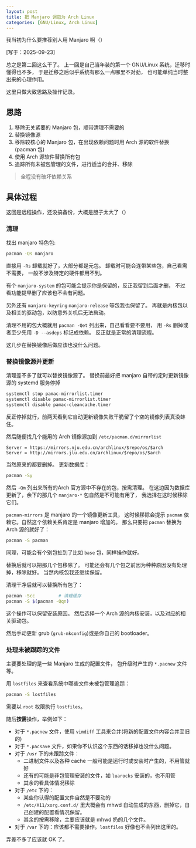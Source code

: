 ```yaml
---
layout: post
title: 把 Manjaro 调包为 Arch Linux
categories: [GNU/Linux, Arch Linux]
---
```


我当初为什么要推荐别人用 Manjaro 啊（）

[写于：2025-09-23]

总之是第二回这么干了。
上一回是自己当年装的第一个 GNU/Linux 系统，迁移时懂得也不多，
于是迁移之后似乎系统有那么一点哪里不对劲，
也可能单纯当时整出来的心理作用。

这里只做大致思路及操作记录。

## 思路

1. 移除无关紧要的 Manjaro 包，顺带清理不需要的
2. 替换镜像源
3. 移除较核心的 Manjaro 包，在出现依赖问题时用 Arch 源的软件替换 (pacman 包)
4. 使用 Arch 源软件替换所有包
5. 追踪所有未被包管理的文件，进行适当的合并、移除

> 全程没有破坏依赖关系

## 具体过程

这回是远程操作，还没搞备份，大概是胆子太大了（）

### 清理

找出 manjaro 特色包:
```bash
pacman -Qs manjaro
```

直接用 `-Rs` 卸载就好了，大部分都是元包。
卸载时可能会连带某些包，自己看需不需要，
一般不涉及特定的硬件都用不到。

有个 `manjaro-system` 的包可能会提示你是保留的，反正我留到后面才删，
不过看功能提早删了应该也不会有问题。

另外还有 `manjaro-keyring` `manjaro-release` 等包我也保留了。
再就是内核包以及相关的驱动包，以防意外关机后无法启动。

清理不用的包大概就用 `pacman -Qet` 列出来，自己看看要不要用，
用 `-Rs` 删掉或者至少先用 `-D --asdeps` 标记成依赖。
反正就是正常的清理流程。

这几步在替换镜像后做应该也没什么问题。

### 替换镜像源并更新

清理差不多了就可以替换镜像源了。
替换前最好把 manjaro 自带的定时更新镜像源的 systemd 服务停掉

```bash
systemctl stop pamac-mirrorlist.timer
systemctl disable pamac-mirrorlist.timer
systemctl disable pamac-cleancache.timer
```

反正停掉就行，前两天看到它自动更新镜像失败干脆留了个空的镜像列表真没蚌住。

然后随便找几个能用的 Arch 镜像源加到 `/etc/pacman.d/mirrorlist`

```
Server = https://mirrors.nju.edu.cn/archlinux/$repo/os/$arch
Server = http://mirrors.jlu.edu.cn/archlinux/$repo/os/$arch
```

当然原来的都要删掉。
更新数据库：
```bash
pacman -Sy
```

然后 `-Qm` 列出来所有的Arch 官方源中不存在的包，按需清理。
在这边因为数据库更新了，余下的那几个 `manjaro-*` 包自然是不可能有用了，
我选择在这时候移除它们。

`pacman-mirrors` 是 manjaro 的一个镜像更新工具，
这时候移除会提示 `pacman` 依赖它。自然这个依赖关系肯定是 manjaro 增加的。
那么只要把 `pacman` 替换为 Arch 源的就好了：
```bash
pacman -S pacman
```
同理，可能会有个别包扯到了比如 `base` 包，同样操作就好。

替换后就可以把那几个包移除了。
可能还会有几个包之前因为种种原因没有处理掉，移除就好。
当然内核包我还继续保留。

清理干净后就可以替换所有包了：
```bash
pacman -Scc         # 清理缓存
pacman -S $(pacman -Qqn)
```

这个操作可以保留安装原因。
然后选择一个 Arch 源的内核安装，以及对应的相关驱动包。

然后手动更新 grub (`grub-mkconfig`)或是你自己的 bootloader。

### 处理未被跟踪的文件

主要要处理的是一些 Manjaro 生成的配置文件，
包升级时产生的 `*.pacnew` 文件等。

用 `lostfiles` 来查看系统中哪些文件未被包管理追踪：
```bash
pacman -S lostfiles
```

需要以 `root` 权限执行 `lostfiles`。

随后**按需**操作，举例如下：
- 对于 `*.pacnew` 文件，使用 `vimdiff` 工具来合并(将新的配置文件内容合并至旧的)
- 对于 `*.pacsave` 文件，如果你不认识这个东西的话移掉也没什么问题。
- 对于 `/usr` 下的未跟踪文件：
    - 二进制文件以及各种 cache 一般可能是运行时或安装时产生的，不用管就好
    - 还有的可能是非包管理安装的文件，如 `luarocks` 安装的，也不用管
    - 其余的看具体情况移除
- 对于 `/etc` 下的：
    - 某些你认得的配置文件自然是不要动的
    -  `/etc/X11/xorg.conf.d/` 里大概会有 mhwd 自动生成的东西，删掉它，自己创建的配置看情况保留。
    - 其余的按需移除，主要应该就是 mhwd 扔的几个文件。
- 对于 `/var` 下的：应该都不需要操作。`lostfiles` 好像也不会列出这里的。

弄差不多了应该就 OK 了。




